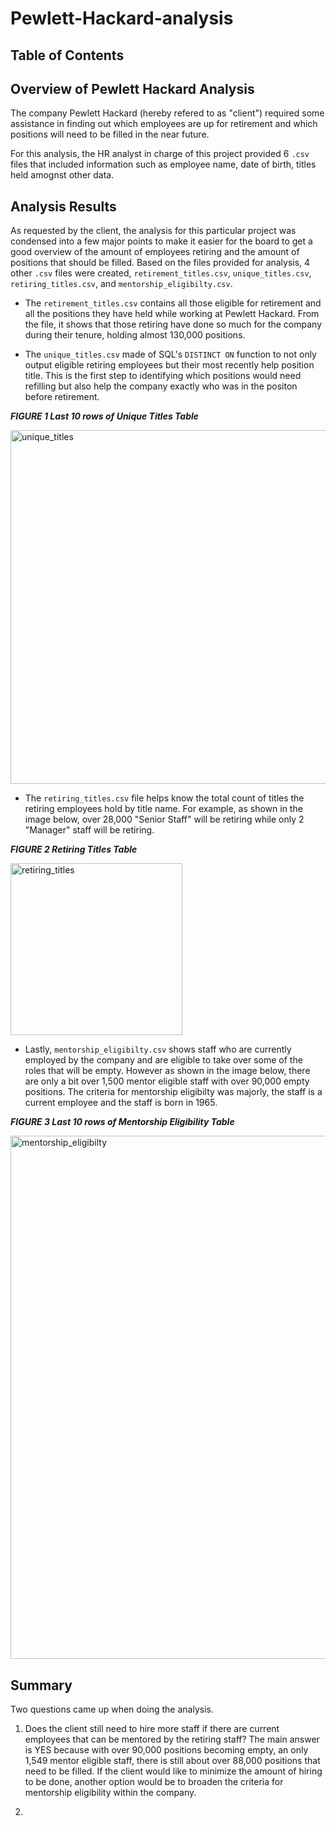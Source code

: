 # Pewlett-Hackard-analysis

## Table of Contents


## Overview of Pewlett Hackard Analysis

The company Pewlett Hackard (hereby refered to as "client") required some assistance in finding out which employees are up for retirement and which positions will need to be filled in the near future.

For this analysis, the HR analyst in charge of this project provided 6 `.csv` files that included information such as employee name, date of birth, titles held amognst other data.

## Analysis Results

As requested by the client, the analysis for this particular project was condensed into a few major points to make it easier for the board to get a good overview of the amount of employees retiring and the amount of positions that should be filled. Based on the files provided for analysis, 4 other `.csv` files were created, `retirement_titles.csv`, `unique_titles.csv`, `retiring_titles.csv`, and `mentorship_eligibilty.csv`.

- The `retirement_titles.csv` contains all those eligible for retirement and all the positions they have held while working at Pewlett Hackard. From the file, it shows that those retiring have done so much for the company during their tenure, holding almost 130,000 positions.

- The `unique_titles.csv` made of SQL's `DISTINCT ON` function to not only output eligible retiring employees but their most recently help position title. This is the first step to identifying which positions would need refilling but also help the company exactly who was in the positon before retirement.

**_FIGURE 1 Last 10 rows of Unique Titles Table_**

<img width="566" alt="unique_titles" src="https://user-images.githubusercontent.com/86085601/129428370-aad02536-8a41-4427-a97f-bf3749c6fa74.png">


- The `retiring_titles.csv` file helps know the total count of titles the retiring employees hold by title name. For example, as shown in the image below, over 28,000 "Senior Staff" will be retiring while only 2 "Manager" staff will be retiring.

**_FIGURE 2 Retiring Titles Table_**

<img width="275" alt="retiring_titles" src="https://user-images.githubusercontent.com/86085601/129428380-9e67c072-171c-4b16-92e6-3e3ad53c4faa.png">

- Lastly, `mentorship_eligibilty.csv` shows staff who are currently employed by the company and are eligible to take over some of the roles that will be empty. However as shown in the image below, there are only a bit over 1,500 mentor eligible staff with over 90,000 empty positions. The criteria for mentorship eligibilty was majorly, the staff is a current employee and the staff is born in 1965.

**_FIGURE 3 Last 10 rows of Mentorship Eligibility Table_**

<img width="837" alt="mentorship_eligibilty" src="https://user-images.githubusercontent.com/86085601/129428387-3ec1780d-727d-4f78-b2be-6dacf53b1338.png">

## Summary

Two questions came up when doing the analysis.

1. Does the client still need to hire more staff if there are current employees that can be mentored by the retiring staff?
    The main answer is YES because with over 90,000 positions becoming empty, an only 1,549 mentor eligible staff, there is still about over 88,000 positions that need to be filled. If the client would like to minimize the amount of hiring to be done, another option would be to broaden the criteria for mentorship eligibility within the company.

2. 
